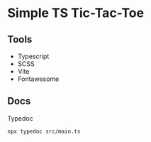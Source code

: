 # Simple TS Tic-Tac-Toe

## Tools

- Typescript
- SCSS
- Vite
- Fontawesome

## Docs

Typedoc

    npx typedoc src/main.ts
